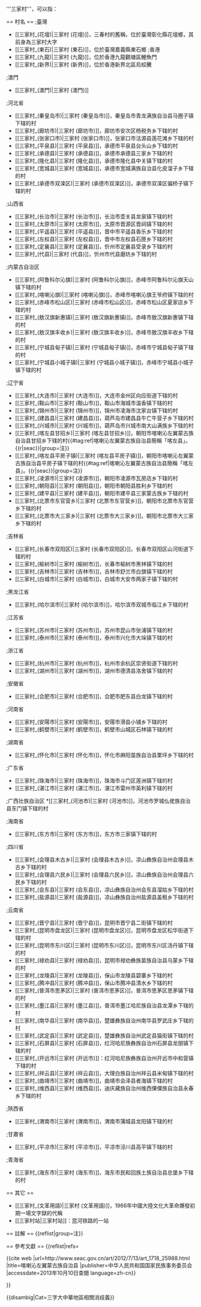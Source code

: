 '''三家村'''，可以指：

== 村名 ==
;臺灣
* [[三家村_(花壇)|三家村 (花壇)]]，三春村的舊稱，位於臺灣彰化縣花壇鄉，其前身為三家村大字
* [[三家村_(東石)|三家村 (東石)]]，位於臺灣嘉義縣東石鄉
;香港
* [[三家村_(九龍)|三家村 (九龍)]]，位於香港九龍觀塘區鯉魚門
* [[三家村_(新界)|三家村 (新界)]]，位於香港新界北區烏蛟騰

;澳門
* [[三家村_(澳門)|三家村 (澳門)]]

;河北省
* [[三家村_(秦皇岛市)|三家村 (秦皇岛市)]]，秦皇岛市青龙满族自治县马圈子镇下辖的村
* [[三家村_(廊坊市)|三家村 (廊坊市)]]，廊坊市安次区杨税务乡下辖的村
* [[三家村_(张家口市)|三家村 (张家口市)]]，张家口市沽源县莲花滩乡下辖的村
* [[三家村_(平泉县)|三家村 (平泉县)]]，承德市平泉县台头山乡下辖的村
* [[三家村_(承德县)|三家村 (承德县)]]，承德市承德县三家乡下辖的村
* [[三家村_(隆化县)|三家村 (隆化县)]]，承德市隆化县中关镇下辖的村
* [[三家村_(宽城县)|三家村 (宽城县)]]，承德市宽城满族自治县化皮溜子乡下辖的村
* [[三家村_(承德市双滦区)|三家村 (承德市双滦区)]]，承德市双滦区偏桥子镇下辖的村

;山西省
* [[三家村_(长治市)|三家村 (长治市)]]，长治市壶关县龙泉镇下辖的村
* [[三家村_(太原市)|三家村 (太原市)]]，太原市晋源区晋祠镇下辖的村
* [[三家村_(平遥县)|三家村 (平遥县)]]，晋中市平遥县香乐乡下辖的村
* [[三家村_(左权县)|三家村 (左权县)]]，晋中市左权县石匣乡下辖的村
* [[三家村_(定襄县)|三家村 (定襄县)]]，忻州市定襄县受录乡下辖的村
* [[三家村_(代县)|三家村 (代县)]]，忻州市代县磨坊乡下辖的村

;内蒙古自治区
* [[三家村_(阿鲁科尔沁旗)|三家村 (阿鲁科尔沁旗)]]，赤峰市阿鲁科尔沁旗天山镇下辖的村
* [[三家村_(喀喇沁旗)|三家村 (喀喇沁旗)]]，赤峰市喀喇沁旗王爷府镇下辖的村
* [[三家村_(赤峰市松山区)|三家村 (赤峰市松山区)]]，赤峰市松山区夏家店乡下辖的村
* [[三家村_(敖汉旗新惠镇)|三家村 (敖汉旗新惠镇)]]，赤峰市敖汉旗新惠镇下辖的村
* [[三家村_(敖汉旗丰收乡)|三家村 (敖汉旗丰收乡)]]，赤峰市敖汉旗丰收乡下辖的村
* [[三家村_(宁城县甸子镇)|三家村 (宁城县甸子镇)]]，赤峰市宁城县甸子镇下辖的村
* [[三家村_(宁城县小城子镇)|三家村 (宁城县小城子镇)]]，赤峰市宁城县小城子镇下辖的村

;辽宁省
* [[三家村_(大连市)|三家村 (大连市)]]，大连市金州区向应街道下辖的村
* [[三家村_(鞍山市)|三家村 (鞍山市)]]，鞍山市海城市温香镇下辖的村
* [[三家村_(锦州市)|三家村 (锦州市)]]，锦州市凌海市沈家台镇下辖的村
* [[三家村_(建昌县)|三家村 (建昌县)]]，葫芦岛市建昌县牛亡牛营子乡下辖的村
* [[三家村_(兴城市)|三家村 (兴城市)]]，葫芦岛市兴城市南大山满族乡下辖的村
* [[三家村_(喀左县甘招乡)|三家村 (喀左县甘招乡)]]，朝阳市喀喇沁左翼蒙古族自治县甘招乡下辖的村{{#tag:ref|喀喇沁左翼蒙古族自治县簡稱「喀左县」。{{r|seac}}|group=注}}
* [[三家村_(喀左县平房子镇)|三家村 (喀左县平房子镇)]]，朝阳市喀喇沁左翼蒙古族自治县平房子镇下辖的村{{#tag:ref|喀喇沁左翼蒙古族自治县簡稱「喀左县」。{{r|seac}}|group=注}}
* [[三家村_(凌源市)|三家村 (凌源市)]]，朝阳市凌源市瓦房店乡下辖的村
* [[三家村_(朝阳县)|三家村 (朝阳县)]]，朝阳市朝阳县胜利乡下辖的村
* [[三家村_(建平县)|三家村 (建平县)]]，朝阳市建平县三家蒙古族乡下辖的村
* [[三家村_(北票市东官营乡)|三家村 (北票市东官营乡)]]，朝阳市北票市东官营乡下辖的村
* [[三家村_(北票市大三家乡)|三家村 (北票市大三家乡)]]，朝阳市北票市大三家乡下辖的村

;吉林省
* [[三家村_(长春市双阳区)|三家村 (长春市双阳区)]]，长春市双阳区山河街道下辖的村
* [[三家村_(榆树市)|三家村 (榆树市)]]，长春市榆树市黑林镇下辖的村
* [[三家村_(吉林市)|三家村 (吉林市)]]，吉林市舒兰市白旗镇下辖的村
* [[三家村_(白城市)|三家村 (白城市)]]，白城市大安市两家子镇下辖的村

;黑龙江省
* [[三家村_(哈尔滨市)|三家村 (哈尔滨市)]]，哈尔滨市双城市临江乡下辖的村

;江苏省
* [[三家村_(苏州市)|三家村 (苏州市)]]，苏州市昆山市张浦镇下辖的村
* [[三家村_(泰州市)|三家村 (泰州市)]]，泰州市兴化市大垛镇下辖的村

;浙江省
* [[三家村_(杭州市)|三家村 (杭州市)]]，杭州市余杭区崇贤街道下辖的村
* [[三家村_(湖州市)|三家村 (湖州市)]]，湖州市德清县洛舍镇下辖的村

;安徽省
* [[三家村_(合肥市)|三家村 (合肥市)]]，合肥市肥东县白龙镇下辖的村

;河南省
* [[三家村_(安陽市)|三家村 (安陽市)]]，安陽市滑县小铺乡下辖的村
* [[三家村_(鹤壁市)|三家村 (鹤壁市)]]，鹤壁市山城区石林镇下辖的村

;湖南省
* [[三家村_(怀化市)|三家村 (怀化市)]]，怀化市麻阳苗族自治县栗坪乡下辖的村

;广东省
* [[三家村_(珠海市)|三家村 (珠海市)]]，珠海市斗门区莲洲镇下辖的村
* [[三家村_(湛江市)|三家村 (湛江市)]]，湛江市雷州市英利镇下辖的村

;广西壮族自治区
*[[三家村_(河池市)|三家村 (河池市)]]，河池市罗城仫佬族自治县东门镇下辖的村

;海南省
* [[三家村_(东方市)|三家村 (东方市)]]，东方市三家镇下辖的村

;四川省
* [[三家村_(会理县木古乡)|三家村 (会理县木古乡)]]，凉山彝族自治州会理县木古乡下辖的村
* [[三家村_(会理县六民乡)|三家村 (会理县六民乡)]]，凉山彝族自治州会理县六民乡下辖的村
* [[三家村_(会东县)|三家村 (会东县)]]，凉山彝族自治州会东县溜姑乡下辖的村
* [[三家村_(盐源县)|三家村 (盐源县)]]，凉山彝族自治州盐源县盖租乡下辖的村

;云南省
* [[三家村_(晋宁县)|三家村 (晋宁县)]]，昆明市晋宁县二街镇下辖的村
* [[三家村_(昆明市盘龙区)|三家村 (昆明市盘龙区)]]，昆明市盘龙区松华街道下辖的村
* [[三家村_(昆明市东川区)|三家村 (昆明市东川区)]]，昆明市东川区汤丹镇下辖的村
* [[三家村_(禄劝县)|三家村 (禄劝县)]]，昆明市禄劝彝族苗族自治县乌蒙乡下辖的村
* [[三家村_(龙陵县)|三家村 (龙陵县)]]，保山市龙陵县碧寨乡下辖的村
* [[三家村_(腾冲县)|三家村 (腾冲县)]]，保山市腾冲县清水乡下辖的村
* [[三家村_(普洱市思茅区)|三家村 (普洱市思茅区)]]，普洱市思茅区思茅镇下辖的村
* [[三家村_(墨江县)|三家村 (墨江县)]]，普洱市墨江哈尼族自治县龙潭乡下辖的村
* [[三家村_(南华县)|三家村 (南华县)]]，楚雄彝族自治州南华县罗武庄乡下辖的村
* [[三家村_(武定县)|三家村 (武定县)]]，楚雄彝族自治州武定县猫街镇下辖的村
* [[三家村_(石屏县)|三家村 (石屏县)]]，红河哈尼族彝族自治州石屏县龙朋镇下辖的村
* [[三家村_(开远市)|三家村 (开远市)]]：红河哈尼族彝族自治州开远市中和营镇下辖的村
* [[三家村_(祥云县)|三家村 (祥云县)]]，大理白族自治州祥云县米甸镇下辖的村
* [[三家村_(曲靖市)|三家村 (曲靖市)]]，曲靖市会泽县者海镇下辖的村
* [[三家村_(维西县)|三家村 (维西县)]]，迪庆藏族自治州维西傈僳族自治县永春乡下辖的村

;陝西省
* [[三家村_(渭南市)|三家村 (渭南市)]]，渭南市蒲城县龙阳镇下辖的村

;甘肅省
* [[三家村_(平凉市)|三家村 (平凉市)]]，平凉市泾川县高平镇下辖的村

;青海省
* [[三家村_(海东市)|三家村 (海东市)]]，海东市民和回族土族自治县总堡乡下辖的村

== 其它 ==
* [[三家村_(文革用語)|三家村 (文革用語)]]，1966年中國大陸文化大革命爆發初期一場文字獄的代稱
* [[三家村站|三家村站]]：昆河铁路的一站

== 註解 ==
{{reflist|group=注}}

== 參考文獻 ==
{{reflist|refs=

<ref name="seac">
{{cite web |url=http://www.seac.gov.cn/art/2012/7/13/art_1718_25988.html
|title=喀喇沁左翼蒙古族自治县
|publisher=中华人民共和国国家民族事务委员会
|accessdate=2013年10月10日查閱
language=zh-cn}}
</ref>

}}

{{disambig|Cat=三字大中華地區相關消歧義}}